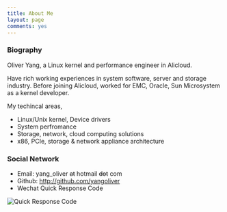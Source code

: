 ```yaml
---
title: About Me
layout: page
comments: yes
---
```


### Biography

Oliver Yang, a Linux kernel and performance engineer in Alicloud.

Have rich working experiences in system software, server and storage industry. Before joining Alicloud, worked for EMC, Oracle, Sun Microsystem as a kernel developer.

My techincal areas,

- Linux/Unix kernel, Device drivers
- System perfromance
- Storage, network, cloud computing solutions
- x86, PCIe, storage & network appliance architecture

### Social Network
<script src="//platform.linkedin.com/in.js" type="text/javascript"></script>
<script type="IN/MemberProfile" data-id="https://www.linkedin.com/in/yayong" data-format="inline" data-related="false"></script>
- Email: yang_oliver ~~at~~ hotmail ~~dot~~ com
- Github: <http://github.com/yangoliver>
- Wechat Quick Response Code

![Quick Response Code](/media/images/wechat_account.jpg "Please scan it by your wechat app")
